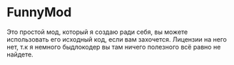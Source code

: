 # FunnyMod
Это простой мод, который я создаю ради себя, вы можете использовать его исходный код, если вам захочется.
Лицензии на него нет, т.к я немного быдлокодер вы там ничего полезного всё равно не найдете.
